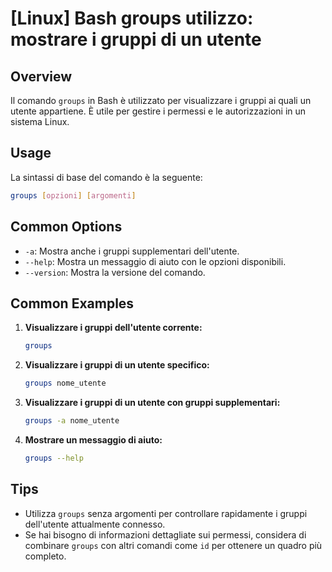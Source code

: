 # [Linux] Bash groups utilizzo: mostrare i gruppi di un utente

## Overview
Il comando `groups` in Bash è utilizzato per visualizzare i gruppi ai quali un utente appartiene. È utile per gestire i permessi e le autorizzazioni in un sistema Linux.

## Usage
La sintassi di base del comando è la seguente:

```bash
groups [opzioni] [argomenti]
```

## Common Options
- `-a`: Mostra anche i gruppi supplementari dell'utente.
- `--help`: Mostra un messaggio di aiuto con le opzioni disponibili.
- `--version`: Mostra la versione del comando.

## Common Examples

1. **Visualizzare i gruppi dell'utente corrente:**
   ```bash
   groups
   ```

2. **Visualizzare i gruppi di un utente specifico:**
   ```bash
   groups nome_utente
   ```

3. **Visualizzare i gruppi di un utente con gruppi supplementari:**
   ```bash
   groups -a nome_utente
   ```

4. **Mostrare un messaggio di aiuto:**
   ```bash
   groups --help
   ```

## Tips
- Utilizza `groups` senza argomenti per controllare rapidamente i gruppi dell'utente attualmente connesso.
- Se hai bisogno di informazioni dettagliate sui permessi, considera di combinare `groups` con altri comandi come `id` per ottenere un quadro più completo.